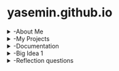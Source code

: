 # yasemin.github.io
<details>
<summary>-About Me</summary>
Hi, I'm Yasemin Derin and I'm a 10th grader in Hisar Schools. I will upload my projects, codes, documentations and ideas here this year. 

  * I am taking AP Computer Science Principles

* I like reading and math

* Gmail: yasemin.obek@hisarschool.k12.tr 
</details>

<details>
<summary>-My Projects</summary>

  *[You can see my video from here](https://drive.google.com/file/d/1CfISpXEdErXukGdaux8WMcPuQCSN4EzL/view?usp=sharing]

*https://scratch.mit.edu/projects/1213290539/editor

https://www.figma.com/board/yGRg5OnMyrHJ7PAcD2pFjA/Analog-clock?node-id=0-1&t=hJreJNwbth6Pv1fB-1
<img width="784" height="447" alt="Screenshot 2025-09-21 at 23 51 10" src="https://github.com/user-attachments/assets/840f8d1a-869b-42d6-9114-f29633ea088c" />

https://drive.google.com/file/d/1BeLdLmb7uti2GuvbFwYbLnxzKCvLga6Q/view?usp=sharing

https://drive.google.com/file/d/1Bp52wNUulnQTn6LugeuEVZ6VQda_L_Tw/view?usp=sharing

https://drive.google.com/file/d/1U32qRvb4XcKD1ZyJpbF06eDG1SkGUiYo/view?usp=sharing

https://drive.google.com/file/d/1T-KeqEfNtT7xn75HJuDDtU1EPKxQkSdV/view?usp=sha<img width="579" height="360" alt="Screenshot 2025-10-06 at 00 02 30" src="https://github.com/user-attachments/assets/58cf16b9-c4a6-4d3e-bc46-79f189422004" />


<img width="927" height="590" alt="Screenshot 2025-10-06 at 00 01 53" src="https://github.com/user-attachments/assets/d950ef3d-6d69-4822-b998-0fa4a4fd3281" />

</details>

<details>
<summary>-Documentation</summary>

  This is a documentation of problems I have faced and how I overcame them
## Problems I faced:
Github: I faced problems such as my github site not opening and not being able to upload videos.

Scratch: I faced problems with making the squares show all at the same time. 

Clock: I forgot to put @State in front of minuteSeg, so the hand didn’t update.
       The hour kept going past 24.

Tic Tac Toe: After a player won, the app still let us tap more squares and the label sometimes changed to the next player’s turn.

Face: I first set the hair color on the wrong shape and colored the face instead of the hair.
## How I fixed them:
Github: First, I analyzed what the problem was.
        Then, I tried to think of ways I can fix them and asked for help from my teacher and friend. 
        After that, I applied the solution such as trying to upload my video from google drive instead of saved folders.

Scartch: I fixed this problem by adding directions to every square that shpuld have been on the screen and placed them accordingly. 

Clock:I fixed it by adding @State.
      I fixed it by using (hour + 1) % 24 to wrap back to 0.

Tic Tac Toe: I set gameOver = true in checkWinner() and only allow taps with if !gameOver && text.wrappedValue.isEmpty { ... }; call checkWinner() before switching turns.

Face: I fixed it by keeping the Capsule as (skin) and putting (hair) ont the RoundedRectangle that makes the hairs silhouette, then I defined let hair = Color(...) so that the same colors applied every part of it. 

</details>

<details>
 <summary>-Big Idea 1</summary>
 Big Idea 1: Creative Development is about how computer programs are built and improved through collaboration, design, testing, and error correction.
1.1 Collaboration
 Teamwork and problem-solving are essential in programming. Developers often collaborate with users and other programmers through methods like pair programming, project management tools, or platforms like GitHub. This ensures diverse perspectives and helps avoid bias.
1.2 Program Function and Purpose
 Every program has a function: it takes inputs (like text, images, or sounds), processes them, and produces outputs (like results, visuals, or feedback). The purpose is to solve real-world problems, whether through apps, devices, or systems.
1.3 Program Design and Development
 Designing programs involves planning with algorithms and pseudocode, then turning those into working code. Programmers test, gather data, and refine their solutions. Documentation and comments are also important to explain how and why the program works, making it easier for others to understand and improve.
1.4 Identifying and Correcting Errors
 Errors happen in coding—syntax errors, logic errors, or run-time errors. Debugging involves testing, error handling, and using tools like debuggers or extra print statements. This process helps ensure programs run correctly and efficiently.

 So to summarise, Creative Development is about working together, designing with purpose, coding carefully, and fixing mistakes to create programs that solve problems effectively.


</details>

<details>
<summary>-Reflection questions</summary>
1.Our target audience is teenagers who prefer simple and plain clocks.

2.Our design choices support this audiencer because it consists of neutral colors such as green, white and black. And it doesn't have any design on it, making it simple and plain.

3.While collecting examples in FigJam we saw several minimal analog clocks. These inspired us to keep the face uncluttered, use strong contrast for readability, and place the numbers with simple offsets instead of fancy graphics.

4.The hardest part was making the clock hands pivot correctly. I had to offset each Capsule so its base stayed at the center before applying the rotation angle, otherwise the hands spun around the wrong point.

5.I would add a simple color chooser so users can pick their own style palette.

1.A Button is a control that gives tap feedback, .onTapGesture just watches for a tap on any view.

2.Different people like or need different ways to change the clock, so it’s easier for everyone.

3.The slider because it’s quick to set the hour.

4.The clock updates only when you tap or slide, so it runs when events happen.

1.I learned that ForEach can put the 12 items (numbers, dots, or sport emojis) around the circle without writing each one by hand.



2.I learned that random can pick a random hour and 15-minute segment. In the color-dots mode, the dot colors also change randomly each time you interact with the clock.


3.I learned how to make the clock react: one tap adds 15 minutes, a double tap resets it, the buttons change the hour up or down, and the slider lets me choose an hour.


4.I learned how to add three different views and switch between them with top buttons: Numbers, Dots, and Sports.

1.I learned that computers use bits (0 and 1) and that binary uses the 8-4-2-1 place values.
2.I practiced converting numbers, like 0110₂ = 6 and 12₁₀ = 1100₂.
3.In Swift, I built a small 4-bit counter that shows decimal and binary and wraps to 0 after 15 (overflow) using (id + 1) % 16.




</details>



